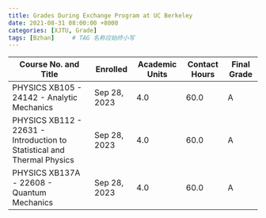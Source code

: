 ```yaml
---
title: Grades During Exchange Program at UC Berkeley
date: 2021-08-31 08:00:00 +8000
categories: [XJTU, Grade]
tags: [Bzhan]     # TAG 名称应始终小写
---
```


| Course No. and Title                                                           | Enrolled      | Academic Units | Contact Hours | Final Grade |
|------------------------------------------------------------------------------- |---------------|----------------|---------------|-------------|
| PHYSICS XB105 - 24142 - Analytic Mechanics                                     | Sep 28, 2023  | 4.0            | 60.0          | A           |
| PHYSICS XB112 - 22631 - Introduction to Statistical and Thermal Physics        | Sep 28, 2023  | 4.0            | 60.0          | A           |
| PHYSICS XB137A - 22608 - Quantum Mechanics                                     | Sep 28, 2023  | 4.0            | 60.0          | A           |
